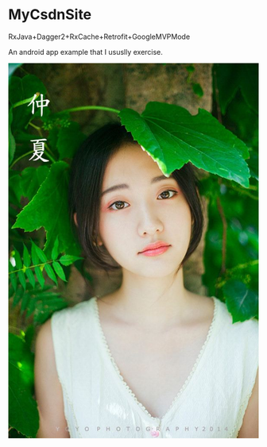# MyCsdnSite
RxJava+Dagger2+RxCache+Retrofit+GoogleMVPMode

An android app example that I ususlly exercise.

![](pic/1.jpg)
